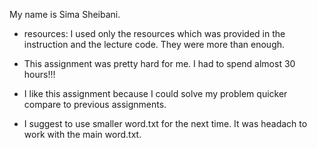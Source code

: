My name is Sima Sheibani.

- resources: I used only the resources which was provided in the instruction and the lecture code.
  They were more than enough.

- This assignment was pretty hard for me. I had to spend almost 30 hours!!! 

- I like this assignment because I could solve my problem quicker compare to previous assignments.

- I suggest to use smaller word.txt for the next time. It was headach to work with the main word.txt.
